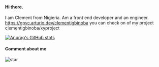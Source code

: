 #### Hi there.
I am Clement from Nigieria. Am a front end developer and an engineer.  
 https://gpvc.arturio.dev/clementigbinoba
you can check on of my  project clementigbinoba/xyproject       

[![Anurag's GitHub stats](https://github-readme-stats.vercel.app/api?username=clementigbinoba)](https://github.com/anuraghazra/github-readme-stats)


#### Comment about me

![star](https://user-images.githubusercontent.com/108894960/187095217-77708805-b7da-4e64-b2f8-1ff6fbcf7ead.jpg)
